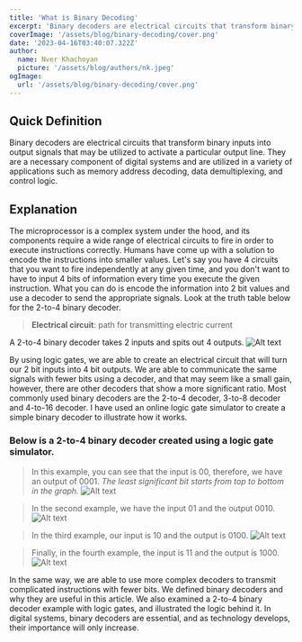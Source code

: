 ```yaml
---
title: 'What is Binary Decoding'
excerpt: 'Binary decoders are electrical circuits that transform binary inputs into output signals that may be utilized to activate a particular output line. They are a necessary component of digital systems and are utilized in a variety of applications such as memory address decoding, data demultiplexing, and control logic.'
coverImage: '/assets/blog/binary-decoding/cover.png'
date: '2023-04-16T03:40:07.322Z'
author:
  name: Nver Khachoyan
  picture: '/assets/blog/authors/nk.jpeg'
ogImage:
  url: '/assets/blog/binary-decoding/cover.png'
---
```


## Quick Definition

Binary decoders are electrical circuits that transform binary inputs into output signals that may be utilized to activate a particular output line. They are a necessary component of digital systems and are utilized in a variety of applications such as memory address decoding, data demultiplexing, and control logic.

## Explanation

The microprocessor is a complex system under the hood, and its components require a wide range of electrical circuits  to fire in order to execute instructions correctly. Humans have come up with a solution to encode the instructions into smaller values. Let's say you have 4 circuits that you want to fire independently at any given time, and you don't want to have to input 4 bits of information every time you execute the given instruction. What you can do is encode the information into 2 bit values and use a decoder to send the appropriate signals. Look at the truth table below for the 2-to-4 binary decoder. 

> **Electrical circuit**:
>  path for transmitting electric current

A 2-to-4 binary decoder takes 2 inputs and spits out 4 outputs.
![Alt text](/assets/blog/binary-decoding/2-to-4-truth-table.png?raw=true "Title")

By using logic gates, we are able to create an electrical circuit that will turn our 2 bit inputs into 4 bit outputs. We are able to communicate the same signals with fewer bits using a decoder, and that may seem like a small gain, however, there are other decoders that show a more significant ratio. Most commonly used binary decoders are the 2-to-4 decoder, 3-to-8 decoder and 4-to-16 decoder. I have used an online logic gate simulator to create a simple binary decoder to illustrate how it works.

### Below is a 2-to-4 binary decoder created using a logic gate simulator.

>In this example, you can see that the input is 00, therefore, we have an output of 0001. 
>*The least significant bit starts from top to bottom in the graph.*
![Alt text](/assets/blog/binary-decoding/24bd-00.png?raw=true "Title")

>In the second example, we have the input 01 and the output 0010.
![Alt text](/assets/blog/binary-decoding/24bd-01.png?raw=true "Title")

>In the third example, our input is 10 and the output is 0100.
![Alt text](/assets/blog/binary-decoding/24bd-10.png?raw=true "Title")

>Finally, in the fourth example, the input is 11 and the output is 1000.
![Alt text](/assets/blog/binary-decoding/24bd-11.png?raw=true "Title")

In the same way, we are able to use more complex decoders to transmit complicated instructions with fewer bits. We defined binary decoders and why they are useful in this article. We also examined a 2-to-4 binary decoder example with logic gates, and illustrated the logic behind it. In digital systems, binary decoders are essential, and as technology develops, their importance will only increase.

 
